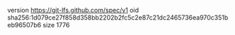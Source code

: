 version https://git-lfs.github.com/spec/v1
oid sha256:1d079ce27f858d358bb2202b2fc5c2e87c21dc2465736ea970c351beb96507b6
size 1776
